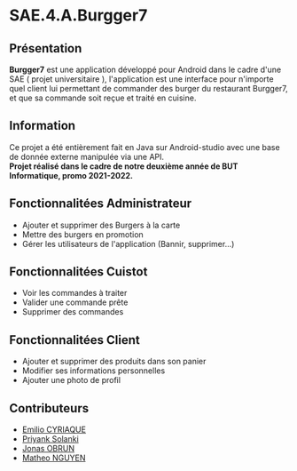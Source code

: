 # SAE.4.A.Burgger7

## Présentation 
<b>Burgger7</b> est une application développé pour Android dans le cadre d'une SAE ( projet universitaire ), l'application est une interface pour n'importe quel client lui permettant de commander des burger du restaurant Burgger7, et que sa commande soit reçue et traité en cuisine.

## Information
Ce projet a été entièrement fait en Java sur Android-studio avec une base de donnée externe manipulée via une API. <br>
<b> Projet réalisé dans le cadre de notre deuxième année de BUT Informatique, promo 2021-2022. </b>

## Fonctionnalitées Administrateur
- Ajouter et supprimer des Burgers à la carte
- Mettre des burgers en promotion
- Gérer les utilisateurs de l'application (Bannir, supprimer...)

## Fonctionnalitées Cuistot
- Voir les commandes à traiter
- Valider une commande prête
- Supprimer des commandes

## Fonctionnalitées Client
- Ajouter et supprimer des produits dans son panier
- Modifier ses informations personnelles
- Ajouter une photo de profil

## Contributeurs
- [Emilio CYRIAQUE](https://github.com/ecyriaque) 
- [Priyank Solanki](https://github.com/PriyankSolanki)
- [Jonas OBRUN](https://github.com/WeedForSpeedcs) 
- [Matheo NGUYEN](https://github.com/LiberiBg) 
